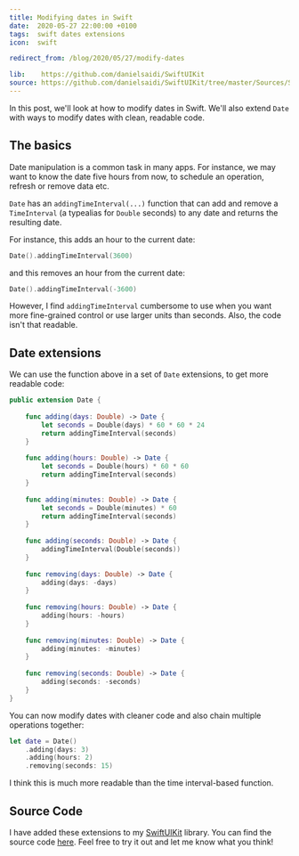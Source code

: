 ```yaml
---
title: Modifying dates in Swift
date:  2020-05-27 22:00:00 +0100
tags:  swift dates extensions
icon:  swift

redirect_from: /blog/2020/05/27/modify-dates

lib:    https://github.com/danielsaidi/SwiftUIKit
source: https://github.com/danielsaidi/SwiftUIKit/tree/master/Sources/SwiftUIKit/Date
---
```


In this post, we'll look at how to modify dates in Swift. We'll also extend `Date` with ways to modify dates with clean, readable code.


## The basics

Date manipulation is a common task in many apps. For instance, we may want to know the date five hours from now, to schedule an operation, refresh or remove data etc.

`Date` has an `addingTimeInterval(...)` function that can add and remove a `TimeInterval` (a typealias for `Double` seconds) to any date and returns the resulting date.

For instance, this adds an hour to the current date:

```swift
Date().addingTimeInterval(3600)
```

and this removes an hour from the current date:

```swift
Date().addingTimeInterval(-3600)
```

However, I find `addingTimeInterval` cumbersome to use when you want more fine-grained control or use larger units than seconds. Also, the code isn't that readable.


## Date extensions

We can use the function above in a set of `Date` extensions, to get more readable code:

```swift
public extension Date {
    
    func adding(days: Double) -> Date {
        let seconds = Double(days) * 60 * 60 * 24
        return addingTimeInterval(seconds)
    }
    
    func adding(hours: Double) -> Date {
        let seconds = Double(hours) * 60 * 60
        return addingTimeInterval(seconds)
    }
    
    func adding(minutes: Double) -> Date {
        let seconds = Double(minutes) * 60
        return addingTimeInterval(seconds)
    }
    
    func adding(seconds: Double) -> Date {
        addingTimeInterval(Double(seconds))
    }
    
    func removing(days: Double) -> Date {
        adding(days: -days)
    }
    
    func removing(hours: Double) -> Date {
        adding(hours: -hours)
    }
    
    func removing(minutes: Double) -> Date {
        adding(minutes: -minutes)
    }
    
    func removing(seconds: Double) -> Date {
        adding(seconds: -seconds)
    }
}
```

You can now modify dates with cleaner code and also chain multiple operations together:

```swift
let date = Date()
    .adding(days: 3)
    .adding(hours: 2)
    .removing(seconds: 15)
```

I think this is much more readable than the time interval-based function.


## Source Code

I have added these extensions to my [SwiftUIKit]({{page.lib}}) library. You can find the source code [here]({{page.source}}). Feel free to try it out and let me know what you think!